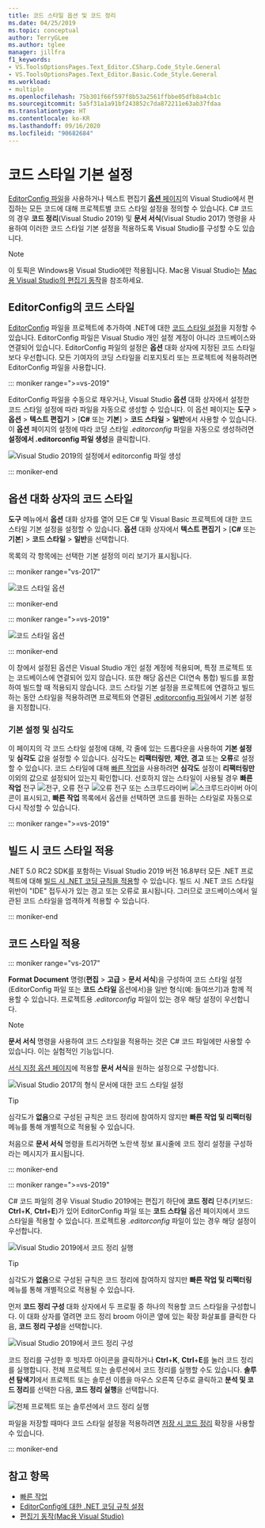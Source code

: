 ```yaml
---
title: 코드 스타일 옵션 및 코드 정리
ms.date: 04/25/2019
ms.topic: conceptual
author: TerryGLee
ms.author: tglee
manager: jillfra
f1_keywords:
- VS.ToolsOptionsPages.Text_Editor.CSharp.Code_Style.General
- VS.ToolsOptionsPages.Text_Editor.Basic.Code_Style.General
ms.workload:
- multiple
ms.openlocfilehash: 75b301f66f597f8b53a2561ffbbe05dfb8a4cb1c
ms.sourcegitcommit: 5a5f31a1a91bf243852c7da872211e63ab37fdaa
ms.translationtype: HT
ms.contentlocale: ko-KR
ms.lasthandoff: 09/16/2020
ms.locfileid: "90682684"
---
```

# <a name="code-style-preferences"></a>코드 스타일 기본 설정

[EditorConfig 파일](#code-styles-in-editorconfig-files)을 사용하거나 텍스트 편집기 [**옵션** 페이지](#code-styles-in-the-options-dialog-box)의 Visual Studio에서 편집하는 모든 코드에 대해 프로젝트별 코드 스타일 설정을 정의할 수 있습니다. C# 코드의 경우 **코드 정리**(Visual Studio 2019) 및 **문서 서식**(Visual Studio 2017) 명령을 사용하여 이러한 코드 스타일 기본 설정을 적용하도록 Visual Studio를 구성할 수도 있습니다.

> [!NOTE]
> 이 토픽은 Windows용 Visual Studio에만 적용됩니다. Mac용 Visual Studio는 [Mac용 Visual Studio의 편집기 동작](/visualstudio/mac/editor-behavior)을 참조하세요.

## <a name="code-styles-in-editorconfig-files"></a>EditorConfig의 코드 스타일

[EditorConfig](create-portable-custom-editor-options.md) 파일을 프로젝트에 추가하여 .NET에 대한 [코드 스타일 설정](../ide/editorconfig-code-style-settings-reference.md)을 지정할 수 있습니다. EditorConfig 파일은 Visual Studio 개인 설정 계정이 아니라 코드베이스와 연결되어 있습니다. EditorConfig 파일의 설정은 **옵션** 대화 상자에 지정된 코드 스타일보다 우선합니다. 모든 기여자의 코딩 스타일을 리포지토리 또는 프로젝트에 적용하려면 EditorConfig 파일을 사용합니다.

::: moniker range=">=vs-2019"

EditorConfig 파일을 수동으로 채우거나, Visual Studio **옵션** 대화 상자에서 설정한 코드 스타일 설정에 따라 파일을 자동으로 생성할 수 있습니다. 이 옵션 페이지는 **도구** > **옵션** > **텍스트 편집기** > [**C#**  또는 **기본**] > **코드 스타일** > **일반**에서 사용할 수 있습니다. 이 **옵션** 페이지의 설정에 따라 코딩 스타일 *.editorconfig* 파일을 자동으로 생성하려면 **설정에서 .editorconfig 파일 생성**을 클릭합니다.

![Visual Studio 2019의 설정에서 editorconfig 파일 생성](media/vs-2019/generate-editorconfig-file-small.png)

::: moniker-end

## <a name="code-styles-in-the-options-dialog-box"></a>옵션 대화 상자의 코드 스타일

**도구** 메뉴에서 **옵션** 대화 상자를 열어 모든 C# 및 Visual Basic 프로젝트에 대한 코드 스타일 기본 설정을 설정할 수 있습니다. **옵션** 대화 상자에서 **텍스트 편집기** > [**C#** 또는 **기본**] > **코드 스타일** > **일반**을 선택합니다.

목록의 각 항목에는 선택한 기본 설정의 미리 보기가 표시됩니다.

::: moniker range="vs-2017"

![코드 스타일 옵션](media/code-style-quick-actions-dialog.png)

::: moniker-end

::: moniker range=">=vs-2019"

![코드 스타일 옵션](media/vs-2019/code-style-quick-actions-dialog.png)

::: moniker-end

이 창에서 설정된 옵션은 Visual Studio 개인 설정 계정에 적용되며, 특정 프로젝트 또는 코드베이스에 연결되어 있지 않습니다. 또한 해당 옵션은 CI(연속 통합) 빌드를 포함하여 빌드할 때 적용되지 않습니다. 코드 스타일 기본 설정을 프로젝트에 연결하고 빌드하는 동안 스타일을 적용하려면 프로젝트와 연결된 [.editorconfig 파일](#code-styles-in-editorconfig-files)에서 기본 설정을 지정합니다.

### <a name="preference-and-severity"></a>기본 설정 및 심각도

이 페이지의 각 코드 스타일 설정에 대해, 각 줄에 있는 드롭다운을 사용하여 **기본 설정** 및 **심각도** 값을 설정할 수 있습니다. 심각도는 **리팩터링만**, **제안**, **경고** 또는 **오류**로 설정할 수 있습니다. 코드 스타일에 대해 [빠른 작업](../ide/quick-actions.md)을 사용하려면 **심각도** 설정이 **리팩터링만** 이외의 값으로 설정되어 있는지 확인합니다. 선호하지 않는 스타일이 사용될 경우 **빠른 작업** 전구 ![전구](media/light-bulb-dropdown.png), 오류 전구 ![오류 전구](media/error-bulb.png) 또는 스크루드라이버 ![스크루드라이버](media/screwdriver.png) 아이콘이 표시되고, **빠른 작업** 목록에서 옵션을 선택하면 코드를 원하는 스타일로 자동으로 다시 작성할 수 있습니다.

::: moniker range=">=vs-2019"

## <a name="enforce-code-styles-on-build"></a>빌드 시 코드 스타일 적용

.NET 5.0 RC2 SDK를 포함하는 Visual Studio 2019 버전 16.8부터 모든 .NET 프로젝트에 대해 [빌드 시 .NET 코딩 규칙을 적용](/dotnet/fundamentals/productivity/code-analysis#code-style-analysis)할 수 있습니다. 빌드 시 .NET 코드 스타일 위반이 "IDE" 접두사가 있는 경고 또는 오류로 표시됩니다. 그러므로 코드베이스에서 일관된 코드 스타일을 엄격하게 적용할 수 있습니다.

::: moniker-end

## <a name="apply-code-styles"></a>코드 스타일 적용

::: moniker range="vs-2017"

**Format Document** 명령(**편집** > **고급** > **문서 서식**)을 구성하여 코드 스타일 설정(EditorConfig 파일 또는 **코드 스타일** 옵션에서)을 일반 형식(예: 들여쓰기)과 함께 적용할 수 있습니다. 프로젝트용 *.editorconfig* 파일이 있는 경우 해당 설정이 우선합니다.

> [!NOTE]
> **문서 서식** 명령을 사용하여 코드 스타일을 적용하는 것은 C# 코드 파일에만 사용할 수 있습니다. 이는 실험적인 기능입니다.

[서식 지정 옵션 페이지](reference/options-text-editor-csharp-formatting.md#format-document-settings)에 적용할 **문서 서식**을 원하는 설정으로 구성합니다.

![Visual Studio 2017의 형식 문서에 대한 코드 스타일 설정](media/format-document-settings-experiment.png)

> [!TIP]
> 심각도가 **없음**으로 구성된 규칙은 코드 정리에 참여하지 않지만 **빠른 작업 및 리팩터링** 메뉴를 통해 개별적으로 적용될 수 있습니다.

처음으로 **문서 서식** 명령을 트리거하면 노란색 정보 표시줄에 코드 정리 설정을 구성하라는 메시지가 표시됩니다.

::: moniker-end

::: moniker range=">=vs-2019"

C# 코드 파일의 경우 Visual Studio 2019에는 편집기 하단에 **코드 정리** 단추(키보드: **Ctrl**+**K**, **Ctrl**+**E**)가 있어 EditorConfig 파일 또는 **코드 스타일** 옵션 페이지에서 코드 스타일을 적용할 수 있습니다. 프로젝트용 *.editorconfig* 파일이 있는 경우 해당 설정이 우선합니다.

![Visual Studio 2019에서 코드 정리 실행](media/execute-code-cleanup.png)

> [!TIP]
> 심각도가 **없음**으로 구성된 규칙은 코드 정리에 참여하지 않지만 **빠른 작업 및 리팩터링** 메뉴를 통해 개별적으로 적용될 수 있습니다.

먼저 **코드 정리 구성** 대화 상자에서 두 프로필 중 하나의 적용할 코드 스타일을 구성합니다. 이 대화 상자를 열려면 코드 정리 broom 아이콘 옆에 있는 확장 화살표를 클릭한 다음, **코드 정리 구성**을 선택합니다.

![Visual Studio 2019에서 코드 정리 구성](media/configure-code-cleanup.png)

코드 정리를 구성한 후 빗자루 아이콘을 클릭하거나 **Ctrl**+**K**, **Ctrl**+**E**를 눌러 코드 정리를 실행합니다. 전체 프로젝트 또는 솔루션에서 코드 정리를 실행할 수도 있습니다. **솔루션 탐색기**에서 프로젝트 또는 솔루션 이름을 마우스 오른쪽 단추로 클릭하고 **분석 및 코드 정리**를 선택한 다음, **코드 정리 실행**을 선택합니다.

![전체 프로젝트 또는 솔루션에서 코드 정리 실행](media/run-code-cleanup-project-solution.png)

파일을 저장할 때마다 코드 스타일 설정을 적용하려면 [저장 시 코드 정리](https://marketplace.visualstudio.com/items?itemName=MadsKristensen.CodeCleanupOnSave) 확장을 사용할 수 있습니다.

::: moniker-end

## <a name="see-also"></a>참고 항목

- [빠른 작업](../ide/quick-actions.md)
- [EditorConfig에 대한 .NET 코딩 규칙 설정](../ide/editorconfig-code-style-settings-reference.md)
- [편집기 동작(Mac용 Visual Studio)](/visualstudio/mac/editor-behavior)
